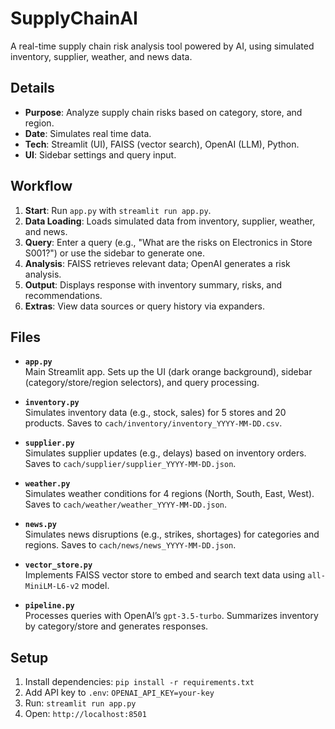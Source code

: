 # SupplyChainAI

A real-time supply chain risk analysis tool powered by AI, using simulated inventory, supplier, weather, and news data.

## Details

- **Purpose**: Analyze supply chain risks based on category, store, and region.
- **Date**: Simulates real time data.
- **Tech**: Streamlit (UI), FAISS (vector search), OpenAI (LLM), Python.
- **UI**:  Sidebar settings and query input.

## Workflow

1. **Start**: Run `app.py` with `streamlit run app.py`.
2. **Data Loading**: Loads simulated data from inventory, supplier, weather, and news.
3. **Query**: Enter a query (e.g., "What are the risks on Electronics in Store S001?") or use the sidebar to generate one.
4. **Analysis**: FAISS retrieves relevant data; OpenAI generates a risk analysis.
5. **Output**: Displays response with inventory summary, risks, and recommendations.
6. **Extras**: View data sources or query history via expanders.

## Files

- **`app.py`**  
  Main Streamlit app. Sets up the UI (dark orange background), sidebar (category/store/region selectors), and query processing.

- **`inventory.py`**  
  Simulates inventory data (e.g., stock, sales) for 5 stores and 20 products. Saves to `cach/inventory/inventory_YYYY-MM-DD.csv`.

- **`supplier.py`**  
  Simulates supplier updates (e.g., delays) based on inventory orders. Saves to `cach/supplier/supplier_YYYY-MM-DD.json`.

- **`weather.py`**  
  Simulates weather conditions for 4 regions (North, South, East, West). Saves to `cach/weather/weather_YYYY-MM-DD.json`.

- **`news.py`**  
  Simulates news disruptions (e.g., strikes, shortages) for categories and regions. Saves to `cach/news/news_YYYY-MM-DD.json`.

- **`vector_store.py`**  
  Implements FAISS vector store to embed and search text data using `all-MiniLM-L6-v2` model.

- **`pipeline.py`**  
  Processes queries with OpenAI’s `gpt-3.5-turbo`. Summarizes inventory by category/store and generates responses.

## Setup

1. Install dependencies: `pip install -r requirements.txt`
2. Add API key to `.env`: `OPENAI_API_KEY=your-key`
3. Run: `streamlit run app.py`
4. Open: `http://localhost:8501`
